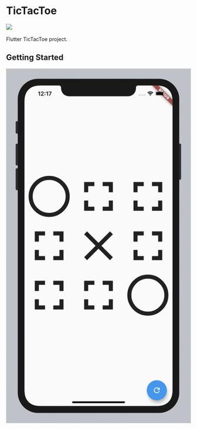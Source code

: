 # TicTacToe

![](https://travis-ci.com/dpronin/TicTacToe.svg?branch=master)

Flutter TicTacToe project.

## Getting Started

![Emulator screenshot](https://github.com/dpronin/TicTacToe/blob/master/screenshot.png)
